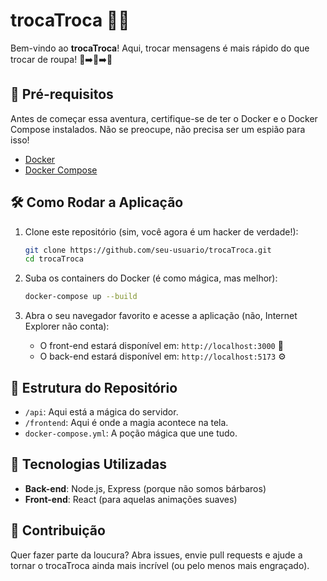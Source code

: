 # trocaTroca 📲🎉

Bem-vindo ao **trocaTroca**! Aqui, trocar mensagens é mais rápido do que trocar de roupa! 👗➡️👕➡️👖

## 🚀 Pré-requisitos

Antes de começar essa aventura, certifique-se de ter o Docker e o Docker Compose instalados. Não se preocupe, não precisa ser um espião para isso!

- [Docker](https://docs.docker.com/get-docker/)
- [Docker Compose](https://docs.docker.com/compose/install/)

## 🛠️ Como Rodar a Aplicação

1. Clone este repositório (sim, você agora é um hacker de verdade!):

    ```sh
    git clone https://github.com/seu-usuario/trocaTroca.git
    cd trocaTroca
    ```

2. Suba os containers do Docker (é como mágica, mas melhor):

    ```sh
    docker-compose up --build
    ```

3. Abra o seu navegador favorito e acesse a aplicação (não, Internet Explorer não conta):

    - O front-end estará disponível em: `http://localhost:3000` 🎨
    - O back-end estará disponível em: `http://localhost:5173` ⚙️

## 📂 Estrutura do Repositório

- `/api`: Aqui está a mágica do servidor.
- `/frontend`: Aqui é onde a magia acontece na tela.
- `docker-compose.yml`: A poção mágica que une tudo.

## 🌟 Tecnologias Utilizadas

- **Back-end**: Node.js, Express (porque não somos bárbaros)
- **Front-end**: React (para aquelas animações suaves)

## 🤝 Contribuição

Quer fazer parte da loucura? Abra issues, envie pull requests e ajude a tornar o trocaTroca ainda mais incrível (ou pelo menos mais engraçado).

